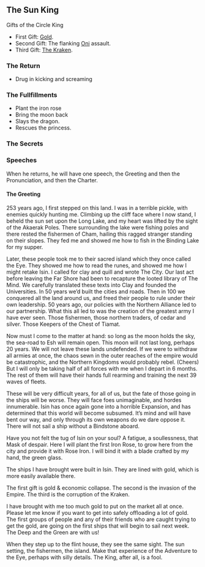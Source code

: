 ## The Sun King

Gifts of the Circle King
 * First Gift: [Gold](/i/gold.md).
 * Second Gift: The flanking [Oni](/f/the_empire.md) assault.
 * Third Gift: [The Kraken](/p/the_kraken.md).

### The Return
 * Drug in kicking and screaming

### The Fullfillments
 * Plant the iron rose
 * Bring the moon back
 * Slays the dragon.
 * Rescues the princess.

### The Secrets

### Speeches

When he returns, he will have one speech, the Greeting and then the Pronunciation, and then the Charter. 

#### The Greeting

253 years ago, I first stepped on this land. I was in a terrible pickle, with enemies quickly hunting me. Climbing up the cliff face where I now stand, I beheld the sun set upon the Long Lake, and my heart was lifted by the sight of the Akaerak Poles. There surrounding the lake were fishing poles and there rested the fishermen of Cham, hailing this ragged stranger standing on their slopes. They fed me and showed me how to fish in the Binding Lake for my supper.

Later, these people took me to their sacred island which they once called the Eye. They showed me how to read the runes, and showed me how I might retake Isin. I called for clay and quill and wrote The City. Our last act before leaving the Far Shore had been to recapture the looted library of The Mind. We carefully translated these texts into Clay and founded the Universities. In 50 years we’d built the cities and roads. Then in 100 we conquered all the land around us, and freed their people to rule under their own leadership. 50 years ago, our policies with the Northern Alliance led to our partnership. What this all led to was the creation of the greatest army I have ever seen. Those fishermen, those northern traders, of cedar and silver. Those Keepers of the Chest of Tiamat.

Now must I come to the matter at hand: so long as the moon holds the sky, the sea-road to Esh will remain open. This moon will not last long, perhaps 20 years. We will not leave these lands undefended. If we were to withdraw all armies at once, the chaos sewn in the outer reaches of the empire would be catastrophic, and the Northern Kingdoms would probably rebel. (Cheers) But I will only be taking half of all forces with me when I depart in 6 months. The rest of them will have their hands full rearming and training the next 39 waves of fleets.

These will be very difficult years, for all of us, but the fate of those going in the ships will be worse. They will face foes unimaginable, and hordes innumerable. Isin has once again gone into a horrible Expansion, and has determined that this world will become subsumed. It’s mind and will have bent our way, and only through its own weapons do we dare oppose it. There will not sail a ship without a Bindstone aboard.

Have you not felt the tug of Isin on your soul? A fatigue, a soullessness, that Mask of despair. Here I will  plant the first Iron Rose, to grow here from the city and provide it with Rose Iron. I will bind it with a blade crafted by my hand, the green glass.

The ships I have brought were built in Isin. They are lined with gold, which is more easily available there.

The first gift is gold & economic collapse. The second is the invasion of the Empire. The third is the corruption of the Kraken.

I have brought with me too much gold to put on the market all at once. Please let me know if you want to get into safely offloading a lot of gold. The first groups of people and any of their friends who are caught trying to get the gold, are going on the first ships that will begin to sail next week. The Deep and the Green are with us!


When they step up to the flint house, they see the same sight. The sun setting, the fishermen, the island. Make that experience of the Adventure to the Eye, perhaps with silly details. The King, after all, is a fool.


